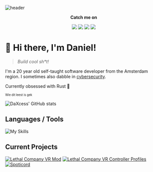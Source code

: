 ![header](https://capsule-render.vercel.app/api?type=waving&color=gradient&height=300&section=header&text=DaXcess&desc=Self-taught%20programmer&fontSize=90&animation=fadeIn&descAlign=57)

<p align="center">
  <strong>Catch me on</strong>
</p>
<p align="center">
  <a target="_blank" href="https://x.com/@daxcess"><img src="https://img.shields.io/badge/@daxcess-000000?style=for-the-badge&logo=x" /></a>
  <!--<a target="_blank" href="https://discord.com/users/389786424142200835"><img src="https://img.shields.io/badge/%40rodabafilms-5865F2?style=for-the-badge&logo=discord&logoColor=white" /></a>-->
  <a target="_blank" href="https://youtube.com/DaXcess"><img src="https://img.shields.io/badge/DaXcess-FF0000?style=for-the-badge&logo=youtube" /></a>
  <a target="_blank" href="https://ko-fi.com/daxcess"><img src="https://img.shields.io/badge/DaXcess-ff5e5b?style=for-the-badge&logo=ko-fi&logoColor=white" /></a>
  <a target="_blank" href="mailto:contact@daxcess.io"><img src="https://img.shields.io/badge/contact@daxcess.io-249ee4?style=for-the-badge&logo=gmail&logoColor=white" /></a>
</p>

# 👋 Hi there, I'm Daniel!

> *Build cool sh\*t!*

I'm a 20 year old self-taught software developer from the Amsterdam region. I sometimes also dabble in [cybersecurity](https://tryhackme.com/p/DaXcess).

Currently obsessed with Rust 🦀

<sub><sup>Wie dit leest is gek</sup></sub>

![DaXcess' GitHub stats](https://github-readme-stats.vercel.app/api?username=daxcess&show_icons=true&theme=transparent&border_color=30363d)

## Languages / Tools
![My Skills](https://skillicons.dev/icons?i=ts,js,html,css,rust,tailwind,nodejs,cs,docker,git,linux,react,svelte,vscode)

## Current Projects
[![Lethal Company VR Mod](https://github-readme-stats.vercel.app/api/pin/?username=daxcess&repo=LCVR&show_owner=true&theme=dark&icon_color=7d8590&bg_color=0d1117&border_color=30363d)](https://github.com/DaXcess/LCVR)
[![Lethal Company VR Controller Profiles](https://github-readme-stats.vercel.app/api/pin/?username=daxcess&repo=LCVR-Controller-Profiles&show_owner=true&theme=dark&icon_color=7d8590&bg_color=0d1117&border_color=30363d)](https://github.com/DaXcess/LCVR-Controller-Profiles)
[![Spoticord](https://github-readme-stats.vercel.app/api/pin/?username=SpoticordMusic&repo=spoticord&show_owner=true&theme=dark&icon_color=7d8590&bg_color=0d1117&border_color=30363d)](https://github.com/SpoticordMusic/spoticord)
